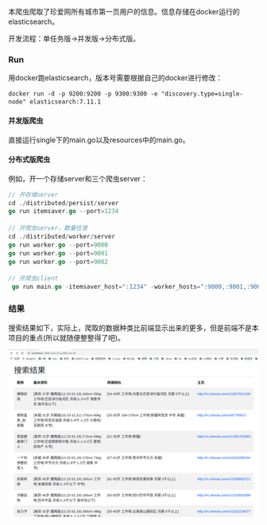本爬虫爬取了珍爱网所有城市第一页用户的信息。信息存储在docker运行的elasticsearch。

开发流程：单任务版->并发版->分布式版。

### Run

用docker跑elasticsearch，版本号需要根据自己的docker进行修改：

```
docker run -d -p 9200:9200 -p 9300:9300 -e "discovery.type=single-node" elasticsearch:7.11.1
```

#### 并发版爬虫

直接运行single下的main.go以及resources中的main.go。

#### 分布式版爬虫

例如，开一个存储server和三个爬虫server：

```go
// 开存储server
cd ./distributed/persist/server
go run itemsaver.go --port=1234

// 开爬虫server，数量任意
cd ./distributed/worker/server
go run worker.go --port=9000 
go run worker.go --port=9001 
go run worker.go --port=9002

// 开爬虫client
 go run main.go -itemsaver_host=":1234" -worker_hosts=":9000,:9001,:9002" 
```

### 结果

搜索结果如下，实际上，爬取的数据种类比前端显示出来的更多，但是前端不是本项目的重点(所以就随便整整得了吧)。

![image-20210315184458452](single/img/image-20210315184458452.png)